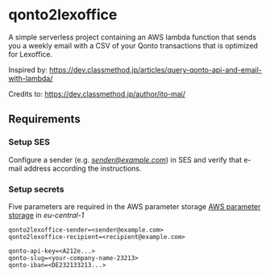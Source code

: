 # qonto2lexoffice

A simple serverless project containing an AWS lambda function that sends you a weekly email with a CSV of your Qonto transactions that is optimized for Lexoffice.

Inspired by:
https://dev.classmethod.jp/articles/query-qonto-api-and-email-with-lambda/

Credits to:
https://dev.classmethod.jp/author/ito-mai/

## Requirements

### Setup SES

Configure a sender (e.g. *sender@example.com*) in SES and verify that e-mail address according the instructions.

### Setup secrets

Five parameters are required in the AWS parameter storage [AWS parameter storage](https://eu-central-1.console.aws.amazon.com/systems-manager/parameters/) in _eu-central-1_

```
qonto2lexoffice-sender=<sender@example.com>
qonto2lexoffice-recipient=<recipient@example.com>

qonto-api-key=<A212e...>
qonto-slug=<your-company-name-23213>
qonto-iban=<DE232133213...>

```
